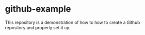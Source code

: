 # github-example
This repository is a demonstration of how to how to create a Github repository and properly set it up
